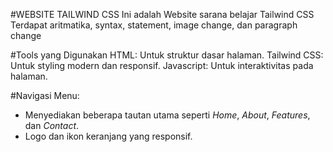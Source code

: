 #WEBSITE TAILWIND CSS
Ini adalah Website sarana belajar Tailwind CSS
Terdapat aritmatika, syntax, statement, image change, dan paragraph change

#Tools yang Digunakan
HTML: Untuk struktur dasar halaman.
Tailwind CSS: Untuk styling modern dan responsif.
Javascript: Untuk interaktivitas pada halaman.

#Navigasi Menu:
- Menyediakan beberapa tautan utama seperti _Home_, _About_, _Features_, dan _Contact_.
- Logo dan ikon keranjang yang responsif.
